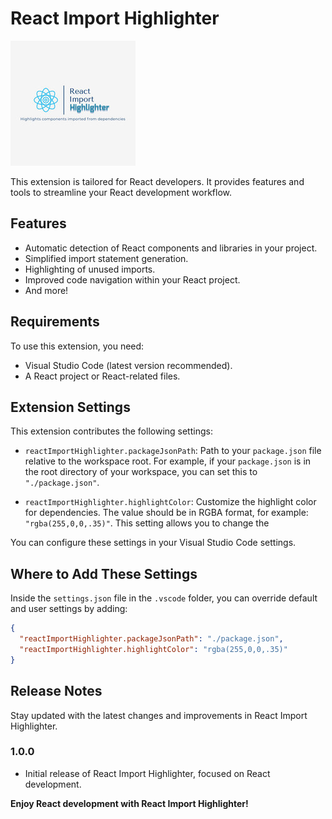 # React Import Highlighter

![React Import Highlighter Logo](./images/react-import-highlighter.jpg)

This extension is tailored for React developers. It provides features and tools to streamline your React development workflow.

## Features

- Automatic detection of React components and libraries in your project.
- Simplified import statement generation.
- Highlighting of unused imports.
- Improved code navigation within your React project.
- And more!

## Requirements

To use this extension, you need:

- Visual Studio Code (latest version recommended).
- A React project or React-related files.

## Extension Settings

This extension contributes the following settings:

- `reactImportHighlighter.packageJsonPath`: Path to your `package.json` file relative to the workspace root. For example, if your `package.json` is in the root directory of your workspace, you can set this to `"./package.json"`.

- `reactImportHighlighter.highlightColor`: Customize the highlight color for dependencies. The value should be in RGBA format, for example: `"rgba(255,0,0,.35)"`. This setting allows you to change the

You can configure these settings in your Visual Studio Code settings.

## Where to Add These Settings

Inside the `settings.json` file in the `.vscode` folder, you can override default and user settings by adding:

```json
{
  "reactImportHighlighter.packageJsonPath": "./package.json",
  "reactImportHighlighter.highlightColor": "rgba(255,0,0,.35)"
}
```

## Release Notes

Stay updated with the latest changes and improvements in React Import Highlighter.

### 1.0.0

- Initial release of React Import Highlighter, focused on React development.

**Enjoy React development with React Import Highlighter!**
